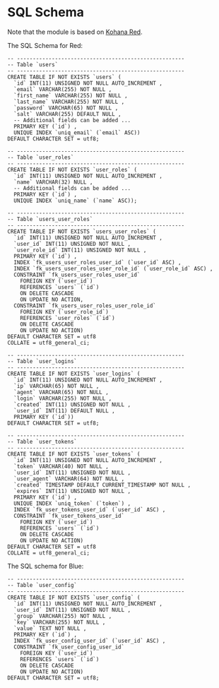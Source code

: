 # SQL Schema

Note that the module is based on [Kohana Red](https://github.com/davidstutz/kohana-red).

The SQL Schema for Red:

    -- -----------------------------------------------------
    -- Table `users`
    -- -----------------------------------------------------
    CREATE TABLE IF NOT EXISTS `users` (
      `id` INT(11) UNSIGNED NOT NULL AUTO_INCREMENT ,
      `email` VARCHAR(255) NOT NULL ,
      `first_name` VARCHAR(255) NOT NULL ,
      `last_name` VARCHAR(255) NOT NULL ,
      `password` VARCHAR(65) NOT NULL ,
      `salt` VARCHAR(255) DEFAULT NULL ,
      -- Additional fields can be added ...
      PRIMARY KEY (`id`) ,
      UNIQUE INDEX `uniq_email` (`email` ASC))
    DEFAULT CHARACTER SET = utf8;

    -- -----------------------------------------------------
    -- Table `user_roles`
    -- -----------------------------------------------------
    CREATE TABLE IF NOT EXISTS `user_roles` (
      `id` INT(11) UNSIGNED NOT NULL AUTO_INCREMENT ,
      `name` VARCHAR(32) NULL ,
      -- Additional fields can be added ...
      PRIMARY KEY (`id`) ,
      UNIQUE INDEX `uniq_name` (`name` ASC));

    -- -----------------------------------------------------
    -- Table `users_user_roles`
    -- -----------------------------------------------------
    CREATE TABLE IF NOT EXISTS `users_user_roles` (
      `id` INT(11) UNSIGNED NOT NULL AUTO_INCREMENT ,
      `user_id` INT(11) UNSIGNED NOT NULL ,
      `user_role_id` INT(11) UNSIGNED NOT NULL ,
      PRIMARY KEY (`id`) ,
      INDEX `fk_users_user_roles_user_id` (`user_id` ASC) ,
      INDEX `fk_users_user_roles_user_role_id` (`user_role_id` ASC) ,
      CONSTRAINT `fk_users_user_roles_user_id`
        FOREIGN KEY (`user_id`)
        REFERENCES `users` (`id`)
        ON DELETE CASCADE
        ON UPDATE NO ACTION,
      CONSTRAINT `fk_users_user_roles_user_role_id`
        FOREIGN KEY (`user_role_id`)
        REFERENCES `user_roles` (`id`)
        ON DELETE CASCADE
        ON UPDATE NO ACTION)
    DEFAULT CHARACTER SET = utf8
    COLLATE = utf8_general_ci;

    -- -----------------------------------------------------
    -- Table `user_logins`
    -- -----------------------------------------------------
    CREATE TABLE IF NOT EXISTS `user_logins` (
      `id` INT(11) UNSIGNED NOT NULL AUTO_INCREMENT ,
      `ip` VARCHAR(65) NOT NULL ,
      `agent` VARCHAR(65) NOT NULL ,
      `login` VARCHAR(255) NOT NULL ,
      `created` INT(11) UNSIGNED NOT NULL ,
      `user_id` INT(11) DEFAULT NULL ,
      PRIMARY KEY (`id`))
    DEFAULT CHARACTER SET = utf8;

    -- -----------------------------------------------------
    -- Table `user_tokens`
    -- -----------------------------------------------------
    CREATE TABLE IF NOT EXISTS `user_tokens` (
      `id` INT(11) UNSIGNED NOT NULL AUTO_INCREMENT ,
      `token` VARCHAR(40) NOT NULL ,
      `user_id` INT(11) UNSIGNED NOT NULL ,
      `user_agent` VARCHAR(64) NOT NULL ,
      `created` TIMESTAMP DEFAULT CURRENT_TIMESTAMP NOT NULL ,
      `expires` INT(11) UNSIGNED NOT NULL ,
      PRIMARY KEY (`id`) ,
      UNIQUE INDEX `uniq_token` (`token`) ,
      INDEX `fk_user_tokens_user_id` (`user_id` ASC) ,
      CONSTRAINT `fk_user_tokens_user_id`
        FOREIGN KEY (`user_id`)
        REFERENCES `users` (`id`)
        ON DELETE CASCADE
        ON UPDATE NO ACTION)
    DEFAULT CHARACTER SET = utf8
    COLLATE = utf8_general_ci;

The SQL schema for Blue:

    -- -----------------------------------------------------
    -- Table `user_config`
    -- -----------------------------------------------------
    CREATE TABLE IF NOT EXISTS `user_config` (
      `id` INT(11) UNSIGNED NOT NULL AUTO_INCREMENT ,
      `user_id` INT(11) UNSIGNED NOT NULL ,
      `group` VARCHAR(255) NOT NULL ,
      `key` VARCHAR(255) NOT NULL ,
      `value` TEXT NOT NULL ,
      PRIMARY KEY (`id`) ,
      INDEX `fk_user_config_user_id` (`user_id` ASC) ,
      CONSTRAINT `fk_user_config_user_id`
        FOREIGN KEY (`user_id`)
        REFERENCES `users` (`id`)
        ON DELETE CASCADE
        ON UPDATE NO ACTION)
    DEFAULT CHARACTER SET = utf8;
    

